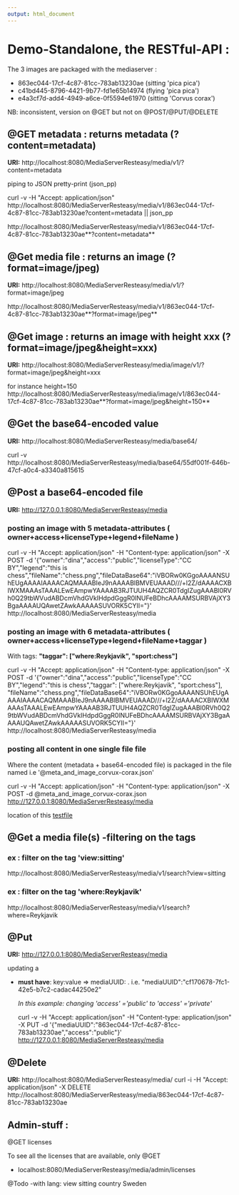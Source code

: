 ```yaml
---
output: html_document
---
```

# Demo-Standalone, the RESTful-API :
The 3 images are packaged with the mediaserver :<p>
* 863ec044-17cf-4c87-81cc-783ab13230ae (sitting 'pica pica')
* c41bd445-8796-4421-9b77-fd1e65b14974 (flying 'pica pica')
* e4a3cf7d-add4-4949-a6ce-0f5594e61970 (sitting 'Corvus corax')

NB: inconsistent, version on @GET but not on @POST/@PUT/@DELETE <br>

## @GET metadata : returns metadata (?content=metadata)
**URI:** http://localhost:8080/MediaServerResteasy/media/v1/<uuid>?content=metadata <p>
piping to JSON pretty-print (json_pp) <p>
curl -v -H "Accept: application/json" http://localhost:8080/MediaServerResteasy/media/v1/863ec044-17cf-4c87-81cc-783ab13230ae?content=metadata || json_pp <p>

http://localhost:8080/MediaServerResteasy/media/v1/863ec044-17cf-4c87-81cc-783ab13230ae**?content=metadata**<p>

## @Get media file : returns an image (?format=image/jpeg)
**URI:** http://localhost:8080/MediaServerResteasy/media/v1/<uuid>?format=image/jpeg <p>
http://localhost:8080/MediaServerResteasy/media/v1/863ec044-17cf-4c87-81cc-783ab13230ae**?format=image/jpeg**<p>

## @Get image : returns an image with height xxx (?format=image/jpeg&height=xxx)
**URI:** http://localhost:8080/MediaServerResteasy/media/image/v1/<uuid>?format=image/jpeg&height=xxx <p>
for instance height=150 <br>
http://localhost:8080/MediaServerResteasy/media/image/v1/863ec044-17cf-4c87-81cc-783ab13230ae**?format=image/jpeg&height=150**

## @Get the base64-encoded value
**URI:** http://localhost:8080/MediaServerResteasy/media/base64/<uuid> <p>
curl -v  http://localhost:8080/MediaServerResteasy/media/base64/55df001f-646b-47cf-a0c4-a3340a815615

## @Post a base64-encoded file
**URI:** http://127.0.0.1:8080/MediaServerResteasy/media<p>

### posting an image with 5 metadata-attributes ( owner+access+licenseType+legend+fileName )
curl -v -H "Accept: application/json" -H "Content-type: application/json" -X POST -d '{"owner":"dina","access":"public","licenseType":"CC BY","legend":"this is chess","fileName":"chess.png","fileDataBase64":"iVBORw0KGgoAAAANSUhEUgAAAAIAAAACAQMAAABIeJ9nAAAABlBMVEUAAAD///+l2Z/dAAAACXBIWXMAAAsTAAALEwEAmpwYAAAAB3RJTUUH4AQZCR0TdgIZugAAABl0RVh0Q29tbWVudABDcmVhdGVkIHdpdGggR0lNUFeBDhcAAAAMSURBVAjXY3BgaAAAAUQAwetZAwkAAAAASUVORK5CYII="}' http://localhost:8080/MediaServerResteasy/media <p>

### posting an image with 6 metadata-attributes ( owner+access+licenseType+legend+fileName+taggar )
With tags: **"taggar": ["where:Reykjavik", "sport:chess"]** <p>
curl -v -H "Accept: application/json" -H "Content-type: application/json" -X POST -d '{"owner":"dina","access":"public","licenseType":"CC BY","legend":"this is chess","taggar": ["where:Reykjavik", "sport:chess"], "fileName":"chess.png","fileDataBase64":"iVBORw0KGgoAAAANSUhEUgAAAAIAAAACAQMAAABIeJ9nAAAABlBMVEUAAAD///+l2Z/dAAAACXBIWXMAAAsTAAALEwEAmpwYAAAAB3RJTUUH4AQZCR0TdgIZugAAABl0RVh0Q29tbWVudABDcmVhdGVkIHdpdGggR0lNUFeBDhcAAAAMSURBVAjXY3BgaAAAAUQAwetZAwkAAAAASUVORK5CYII="}' http://localhost:8080/MediaServerResteasy/media

### posting all content in one single file file
Where the content (metadata + base64-encoded file) is packaged in the file named i.e '@meta_and_image_corvux-corax.json' <p>
curl -v -H "Accept: application/json" -H "Content-type: application/json" -X POST -d @meta_and_image_corvux-corax.json http://127.0.0.1:8080/MediaServerResteasy/media <p>
location of this [testfile](https://github.com/DINA-Web/mediaserver-module/tree/master/docs/example-files)<p>


## @Get a media file(s) -filtering  on the tags 
### ex :  filter on the  tag 'view:sitting'
http://localhost:8080/MediaServerResteasy/media/v1/search?view=sitting

### ex :  filter on the  tag 'where:Reykjavik'
http://localhost:8080/MediaServerResteasy/media/v1/search?where=Reykjavik

## @Put 
**URI:** http://127.0.0.1:8080/MediaServerResteasy/media<p>
updating a
* **must have**: key:value => mediaUUID:<UUID>  . i.e.  "mediaUUID":"cf170678-7fc1-42e5-b7c2-cadac44250e2" <p>
*In this example: changing 'access' ='public' to 'access' ='private'* <p>
curl -v -H "Accept: application/json" -H "Content-type: application/json" -X PUT -d  '{"mediaUUID":"863ec044-17cf-4c87-81cc-783ab13230ae","access":"public"}' http://127.0.0.1:8080/MediaServerResteasy/media

## @Delete
**URI:**  http://localhost:8080/MediaServerResteasy/media/<uuid>
curl -i -H "Accept: application/json" -X DELETE   http://localhost:8080/MediaServerResteasy/media/863ec044-17cf-4c87-81cc-783ab13230ae

## Admin-stuff :
@GET licenses<p>
To see all the licenses that are available, only @GET <br>
* localhost:8080/MediaServerResteasy/media/admin/licenses



@Todo
-with lang:
<tags>
  <tag lang=”sv_SE””>
    <name>view</name>
    <value>sitting</value>
  </tag>
<tag lang=”sv_SE””>
    <name>country</name>
    <value>Sweden</value>
